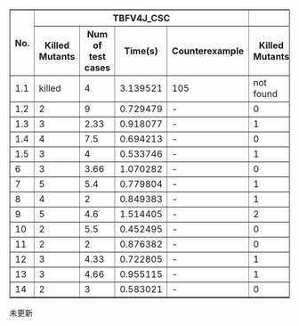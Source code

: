 <table border="1" cellspacing="0" cellpadding="4">
  <thead>
    <tr>
      <th rowspan="2">No.</th>
      <th colspan="4" style="text-align: center;">TBFV4J_CSC</th>
      <th colspan="4" style="text-align: center;">TBFV4J_Ran</th>
    </tr>
    <tr>
      <th>Killed Mutants</th>
      <th>Num of test cases</th>
      <th>Time(s)</th>
      <th>Counterexample</th>
      <th>Killed Mutants</th>
      <th>Num of test cases</th>
      <th>Time(s)</th>
      <th>Counterexample</th>
    </tr>
  </thead>
  <tbody>
    <tr><td>1.1</td><td>killed</td><td>4</td><td>3.139521</td><td>105</td><td>not found</td><td>50</td><td>101.537821</td><td>-</td></tr>
    <tr><td>1.2</td><td>2</td><td>9</td><td>0.729479</td><td>-</td><td>0</td><td>50</td><td>1.576137</td><td>Not Found</td></tr>
    <tr><td>1.3</td><td>3</td><td>2.33</td><td>0.918077</td><td>-</td><td>1</td><td>31</td><td>1.685798</td><td>-</td></tr>
    <tr><td>1.4</td><td>4</td><td>7.5</td><td>0.694213</td><td>-</td><td>0</td><td>50</td><td>1.187301</td><td>Not Found</td></tr>
    <tr><td>1.5</td><td>3</td><td>4</td><td>0.533746</td><td>-</td><td>1</td><td>27</td><td>1.211330</td><td>-</td></tr>
    <tr><td>6</td><td>3</td><td>3.66</td><td>1.070282</td><td>-</td><td>0</td><td>50</td><td>1.830166</td><td>Not Found</td></tr>
    <tr><td>7</td><td>5</td><td>5.4</td><td>0.779804</td><td>-</td><td>1</td><td>34</td><td>1.472767</td><td>-</td></tr>
    <tr><td>8</td><td>4</td><td>2</td><td>0.849383</td><td>-</td><td>1</td><td>39</td><td>1.505359</td><td>-</td></tr>
    <tr><td>9</td><td>5</td><td>4.6</td><td>1.514405</td><td>-</td><td>2</td><td>23.5</td><td>2.264541</td><td>-</td></tr>
    <tr><td>10</td><td>2</td><td>5.5</td><td>0.452495</td><td>-</td><td>0</td><td>50</td><td>1.096254</td><td>Not Found</td></tr>
    <tr><td>11</td><td>2</td><td>2</td><td>0.876382</td><td>-</td><td>0</td><td>50</td><td>1.718047</td><td>Not Found</td></tr>
    <tr><td>12</td><td>3</td><td>4.33</td><td>0.722805</td><td>-</td><td>1</td><td>15</td><td>1.378791</td><td>-</td></tr>
    <tr><td>13</td><td>3</td><td>4.66</td><td>0.955115</td><td>-</td><td>1</td><td>11</td><td>1.636031</td><td>-</td></tr>
    <tr><td>14</td><td>2</td><td>3</td><td>0.583021</td><td>-</td><td>0</td><td>50</td><td>1.356792</td><td>Not Found</td></tr>
  </tbody>
</table>


未更新
